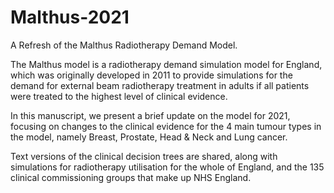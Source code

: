 # Malthus-2021
A Refresh of the Malthus Radiotherapy Demand Model.

The Malthus model is a radiotherapy demand simulation model for England, which was originally developed in 2011 to provide simulations for the demand for external beam radiotherapy treatment in adults if all patients were treated to the highest level of clinical evidence.

In this manuscript, we present a brief update on the model for 2021, focusing on changes to the clinical evidence for the 4 main tumour types in the model, namely Breast, Prostate, Head & Neck and Lung cancer.

Text versions of the clinical decision trees are shared, along with simulations for radiotherapy utilisation for the whole of England, and the 135 clinical commissioning groups that make up NHS England.
